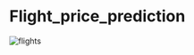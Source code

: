 # Flight_price_prediction
![flights](https://user-images.githubusercontent.com/100039012/165031872-d434fea8-1899-46b4-9e78-befddfb2bdd0.jpg)
